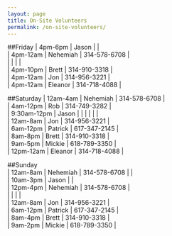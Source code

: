 ```yaml
---
layout: page
title: On-Site Volunteers
permalink: /on-site-volunteers/
---
```

##Friday
| 4pm-6pm  | Jason | |  
| 4pm-12am | Nehemiah | 314-578-6708 |  
| | | |  
| 4pm-10pm | Brett  | 314-910-3318 |  
| 4pm-12am | Jon   | 314-956-3221 |  
| 4pm-12am | Eleanor  | 314-718-4088 |  
  
##Saturday
| 12am-4am | Nehemiah | 314-578-6708 |  
| 4am-12pm | Rob   | 314-749-3282 |  
| 9:30am-12pm | Jason | | 
| | | |  
| 12am-8am | Jon   | 314-956-3221   |  
| 6am-12pm | Patrick  | 617-347-2145 |  
| 8am-8pm  | Brett  | 314-910-3318 |  
| 9am-5pm  | Mickie  | 618-789-3350 |  
| 12pm-12am | Eleanor  | 314-718-4088  |  
  
##Sunday  
| 12am-8am | Nehemiah | 314-578-6708 |  |  
| 10am-3pm | Jason  |  |  
| 12pm-4pm | Nehemiah | 314-578-6708 |  
| | | |  
| 12am-8am | Jon   | 314-956-3221 |  
| 6am-12pm | Patrick  | 617-347-2145  |  
| 8am-4pm  | Brett  | 314-910-3318 |  
| 9am-2pm  | Mickie  | 618-789-3350 |  
